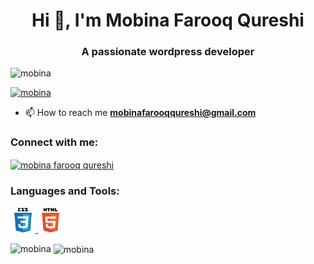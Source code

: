 <h1 align="center">Hi 👋, I'm Mobina Farooq Qureshi</h1>
<h3 align="center">A passionate wordpress developer</h3>

<p align="left"> <img src="https://komarev.com/ghpvc/?username=mobina&label=Profile%20views&color=0e75b6&style=flat" alt="mobina" /> </p>

<p align="left"> <a href="https://github.com/ryo-ma/github-profile-trophy"><img src="https://github-profile-trophy.vercel.app/?username=mobina" alt="mobina" /></a> </p>

- 📫 How to reach me **mobinafarooqqureshi@gmail.com**

<h3 align="left">Connect with me:</h3>
<p align="left">
<a href="https://www.youtube.com/c/mobina farooq qureshi" target="blank"><img align="center" src="https://raw.githubusercontent.com/rahuldkjain/github-profile-readme-generator/master/src/images/icons/Social/youtube.svg" alt="mobina farooq qureshi" height="30" width="40" /></a>
</p>

<h3 align="left">Languages and Tools:</h3>
<p align="left"> <a href="https://www.w3schools.com/css/" target="_blank" rel="noreferrer"> <img src="https://raw.githubusercontent.com/devicons/devicon/master/icons/css3/css3-original-wordmark.svg" alt="css3" width="40" height="40"/> </a> <a href="https://www.w3.org/html/" target="_blank" rel="noreferrer"> <img src="https://raw.githubusercontent.com/devicons/devicon/master/icons/html5/html5-original-wordmark.svg" alt="html5" width="40" height="40"/> </a> </p>

<p><img align="left" src="https://github-readme-stats.vercel.app/api/top-langs?username=mobina&show_icons=true&locale=en&layout=compact" alt="mobina" /></p>

<p>&nbsp;<img align="center" src="https://github-readme-stats.vercel.app/api?username=mobina&show_icons=true&locale=en" alt="mobina" /></p>

